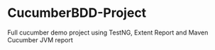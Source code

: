 # CucumberBDD-Project
Full cucumber demo project using TestNG, Extent Report and Maven Cucumber JVM report
